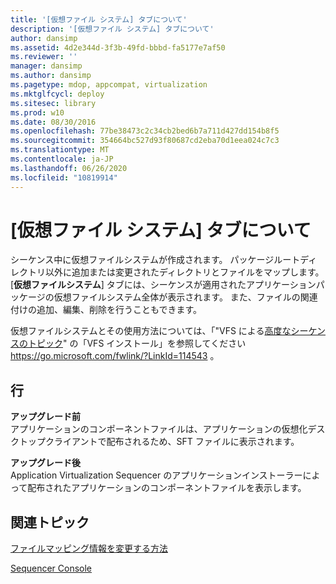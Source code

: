 ```yaml
---
title: '[仮想ファイル システム] タブについて'
description: '[仮想ファイル システム] タブについて'
author: dansimp
ms.assetid: 4d2e344d-3f3b-49fd-bbbd-fa5177e7af50
ms.reviewer: ''
manager: dansimp
ms.author: dansimp
ms.pagetype: mdop, appcompat, virtualization
ms.mktglfcycl: deploy
ms.sitesec: library
ms.prod: w10
ms.date: 08/30/2016
ms.openlocfilehash: 77be38473c2c34cb2bed6b7a711d427dd154b8f5
ms.sourcegitcommit: 354664bc527d93f80687cd2eba70d1eea024c7c3
ms.translationtype: MT
ms.contentlocale: ja-JP
ms.lasthandoff: 06/26/2020
ms.locfileid: "10819914"
---
```

# [仮想ファイル システム] タブについて


シーケンス中に仮想ファイルシステムが作成されます。 パッケージルートディレクトリ以外に追加または変更されたディレクトリとファイルをマップします。 [**仮想ファイルシステム**] タブには、シーケンスが適用されたアプリケーションパッケージの仮想ファイルシステム全体が表示されます。 また、ファイルの関連付けの追加、編集、削除を行うこともできます。

仮想ファイルシステムとその使用方法については、「"VFS による[高度なシーケンスのトピック](https://go.microsoft.com/fwlink/?LinkId=114543)" の「VFS インストール」を参照してください https://go.microsoft.com/fwlink/?LinkId=114543 。

## 行


<a href="" id="from"></a>**アップグレード前**  
アプリケーションのコンポーネントファイルは、アプリケーションの仮想化デスクトップクライアントで配布されるため、SFT ファイルに表示されます。

<a href="" id="to"></a>**アップグレード後**  
Application Virtualization Sequencer のアプリケーションインストーラーによって配布されたアプリケーションのコンポーネントファイルを表示します。

## 関連トピック


[ファイルマッピング情報を変更する方法](how-to-modify-file-mapping-information.md)

[Sequencer Console](sequencer-console.md)

 

 






